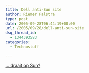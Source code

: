 ```yaml
---
title: Dell anti-Sun site
author: Riemer Palstra
type: post
date: 2005-09-28T06:44:19+00:00
url: /2005/09/28/dell-anti-sun-site
dsq_thread_id:
  - 1344393583
categories:
  - Technostuff

---
```

[&#8230; draait op Sun?][1]

 [1]: http://www.theregister.co.uk/2005/09/27/dell_techforce_sun/